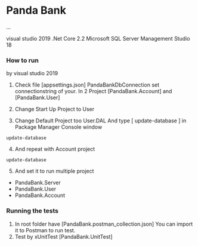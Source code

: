 # Panda Bank

...

visual studio 2019
.Net Core 2.2
Microsoft SQL Server Management Studio 18

### How to run

by visual studio 2019

1. Check file [appsettings.json] PandaBankDbConnection set connectionstring of your.
In 2 Project [PandaBank.Account] and [PandaBank.User]

2. Change Start Up Project to User
3. Change Default Project  too  User.DAL And type [ update-database ] in  Package Manager Console  window

```
update-database
```

4. And repeat with Account project

```
update-database
```

5. And set it to run multiple project

- PandaBank.Server
- PandaBank.User
- PandaBank.Account



### Running the tests

1. In root folder have [PandaBank.postman_collection.json] You can import it to Postman to run test.
2. Test by xUnitTest [PandaBank.UnitTest] 


 
